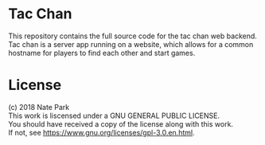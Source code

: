 # Tac Chan  
This repository contains the full source code for the tac chan web backend.  
Tac chan is a server app running on a website, which allows for a common hostname 
for players to find each other and start games.  

# License  
(c) 2018 Nate Park  
This work is liscensed under a GNU GENERAL PUBLIC LICENSE.  
You should have received a copy of the license along with this work.  
If not, see <https://www.gnu.org/licenses/gpl-3.0.en.html>.  
